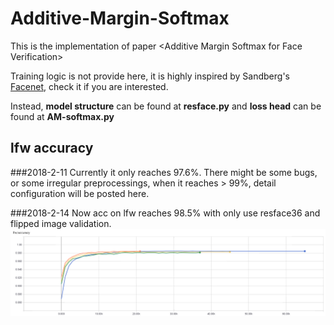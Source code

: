 # Additive-Margin-Softmax
This is the implementation of paper &lt;Additive Margin Softmax for Face Verification>

Training logic is not provide here, it is highly inspired by Sandberg's [Facenet](https://github.com/davidsandberg/facenet), check it if you are interested.

Instead, 
**model structure** can be found at **resface.py** 
and 
**loss head** can be found at **AM-softmax.py**

## lfw accuracy

###2018-2-11
Currently it only reaches 97.6%. There might be some bugs, or some irregular preprocessings, when it reaches > 99%, detail configuration will be posted here.

###2018-2-14
Now acc on lfw reaches 98.5% with only use resface36 and flipped image validation.
![lfw](./tfboard/lfw_acc.png)

